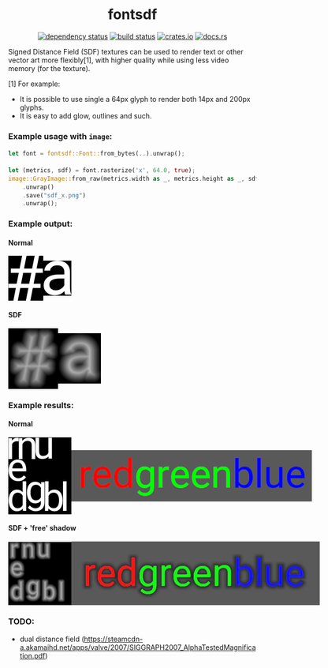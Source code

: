 <div align="center">

# fontsdf

[![dependency status](https://deps.rs/repo/github/Overpeek/fontsdf/status.svg)](https://deps.rs/repo/github/Overpeek/fontsdf)
[![build status](https://github.com/Overpeek/fontsdf/actions/workflows/rust.yml/badge.svg)](https://github.com/Overpeek/fontsdf/actions)
[![crates.io](https://img.shields.io/crates/v/fontsdf.svg?label=fontsdf)](https://crates.io/crates/fontsdf)
[![docs.rs](https://docs.rs/fontsdf/badge.svg)](https://docs.rs/fontsdf/)

</div>

Signed Distance Field (SDF) textures can be used to render text
or other vector art more flexibly[1], with higher quality while
using less video memory (for the texture).

[1] For example:

- It is possible to use single a 64px glyph to render both 14px
  and 200px glyphs.
- It is easy to add glow, outlines and such.

### Example usage with `image`:

```rust
let font = fontsdf::Font::from_bytes(..).unwrap();

let (metrics, sdf) = font.rasterize('x', 64.0, true);
image::GrayImage::from_raw(metrics.width as _, metrics.height as _, sdf)
	.unwrap()
	.save("sdf_x.png")
	.unwrap();
```

### Example output:

#### Normal

<div style="display: flex; align-items: center;">
	<img src="/.github/hash_norm.png"/>
	<img src="/.github/a_norm.png"/>
</div>

#### SDF

<div style="display: flex; align-items: center;">
	<img src="/.github/hash_sdf.png"/>
	<img src="/.github/a_sdf.png"/>
</div>

### Example results:

#### Normal

<div style="display: flex; align-items: center;">
	<img src="/.github/norm_glyphs.png"/>
	<img src="/.github/norm_text.png"/>
</div>

#### SDF + 'free' shadow

<div style="display: flex; align-items: center;">
	<img src="/.github/sdf_glyphs.png"/>
	<img src="/.github/sdf_text.png"/>
</div>

### TODO:

- dual distance field (https://steamcdn-a.akamaihd.net/apps/valve/2007/SIGGRAPH2007_AlphaTestedMagnification.pdf)

